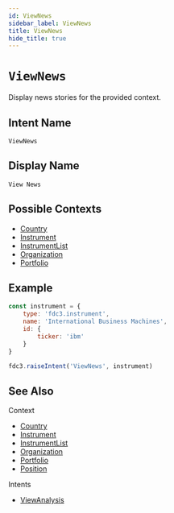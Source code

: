 ```yaml
---
id: ViewNews
sidebar_label: ViewNews
title: ViewNews
hide_title: true
---
```

# `ViewNews`

Display news stories for the provided context.

## Intent Name

`ViewNews`

## Display Name

`View News`

## Possible Contexts

* [Country](../../context/ref/Country)
* [Instrument](../../context/ref/Instrument)
* [InstrumentList](../../context/ref/InstrumentList)
* [Organization](../../context/ref/Organization)
* [Portfolio](../../context/ref/Portfolio)


## Example

```js
const instrument = {
    type: 'fdc3.instrument',
    name: 'International Business Machines',
    id: {
        ticker: 'ibm'
    }
}

fdc3.raiseIntent('ViewNews', instrument)
```

## See Also

Context
- [Country](../../context/ref/Country)
- [Instrument](../../context/ref/Instrument)
- [InstrumentList](../../context/ref/InstrumentList)
- [Organization](../../context/ref/Organization)
- [Portfolio](../../context/ref/Portfolio)
- [Position](../../context/ref/Position)


Intents
- [ViewAnalysis](ViewAnalysis)